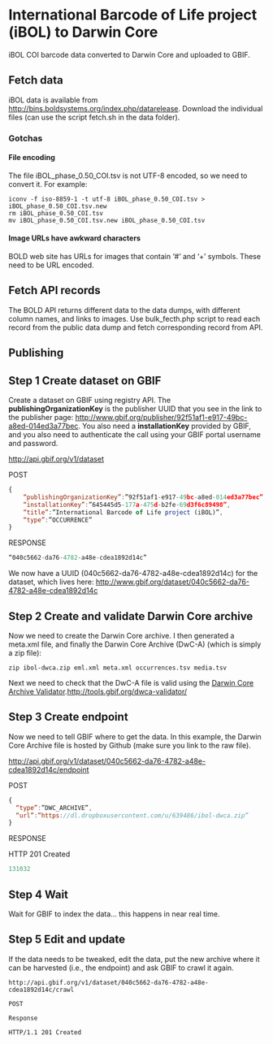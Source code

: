 # International Barcode of Life project (iBOL) to Darwin Core

iBOL COI barcode data converted to Darwin Core and uploaded to GBIF.

## Fetch data

iBOL data is available from http://bins.boldsystems.org/index.php/datarelease. Download the individual files (can use the script fetch.sh in the data folder).

### Gotchas

#### File encoding
The file iBOL_phase_0.50_COI.tsv is not UTF-8 encoded, so we need to convert it. For example:

```
iconv -f iso-8859-1 -t utf-8 iBOL_phase_0.50_COI.tsv > iBOL_phase_0.50_COI.tsv.new
rm iBOL_phase_0.50_COI.tsv
mv iBOL_phase_0.50_COI.tsv.new iBOL_phase_0.50_COI.tsv
```

#### Image URLs have awkward characters
BOLD web site has URLs for images that contain ‘#’ and ‘+’ symbols. These need to be URL encoded.

## Fetch API records

The BOLD API returns different data to the data dumps, with different column names, and links to images. Use bulk_fecth.php script to read each record from the public data dump and fetch corresponding record from API.

## Publishing

## Step 1 Create dataset on GBIF

Create a dataset on GBIF using registry API. The **publishingOrganizationKey** is the publisher UUID that you see in the link to the publisher page: http://www.gbif.org/publisher/92f51af1-e917-49bc-a8ed-014ed3a77bec. You also need a **installationKey** provided by GBIF, and you also need to authenticate the call using your GBIF portal username and password.

http://api.gbif.org/v1/dataset

POST

```javascript
{
	“publishingOrganizationKey”:”92f51af1-e917-49bc-a8ed-014ed3a77bec”,
	“installationKey”:”645445d5-177a-475d-b2fe-69d3f6c89498”,
	“title”:”International Barcode of Life project (iBOL)”,
	“type”:”OCCURRENCE” 
}
```
RESPONSE

```javascript
“040c5662-da76-4782-a48e-cdea1892d14c”
```

We now have a UUID (040c5662-da76-4782-a48e-cdea1892d14c) for the dataset, which lives here: http://www.gbif.org/dataset/040c5662-da76-4782-a48e-cdea1892d14c

## Step 2 Create and validate Darwin Core archive

Now we need to create the Darwin Core archive. 
I then generated a meta.xml file, and finally the Darwin Core Archive (DwC-A) (which is simply a zip file):

```
zip ibol-dwca.zip eml.xml meta.xml occurrences.tsv media.tsv
```

Next we need to check that the DwC-A file is valid using the [Darwin Core Archive Validator]().http://tools.gbif.org/dwca-validator/

## Step 3 Create endpoint

Now we need to tell GBIF where to get the data. In this example, the Darwin Core Archive file is hosted by Github (make sure you link to the raw file).

http://api.gbif.org/v1/dataset/040c5662-da76-4782-a48e-cdea1892d14c/endpoint

POST
```javascript
{
  “type”:”DWC_ARCHIVE”,
  “url”:”https://dl.dropboxusercontent.com/u/639486/ibol-dwca.zip”
}
```

RESPONSE 

HTTP 201 Created

```javascript
131032
```

## Step 4 Wait

Wait for GBIF to index the data… this happens in near real time.

## Step 5 Edit and update

If the data needs to be tweaked, edit the data, put the new archive where it can be harvested (i.e., the endpoint) and ask GBIF to crawl it again.

```
http://api.gbif.org/v1/dataset/040c5662-da76-4782-a48e-cdea1892d14c/crawl

POST

Response

HTTP/1.1 201 Created





